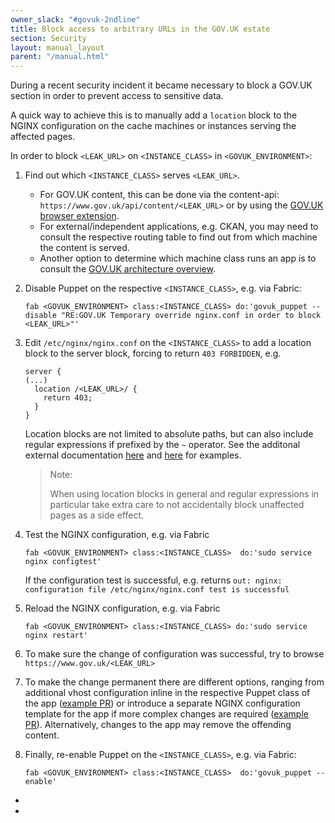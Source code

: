 ```yaml
---
owner_slack: "#govuk-2ndline"
title: Block access to arbitrary URLs in the GOV.UK estate
section: Security 
layout: manual_layout
parent: "/manual.html"
---
```

During a recent security incident it became necessary to block a GOV.UK
section in order to prevent access to sensitive data.

A quick way to achieve this is to manually add a `location` block to the NGINX
configuration on the cache machines or instances serving the affected pages.

In order to block `<LEAK_URL>` on `<INSTANCE_CLASS>` in `<GOVUK_ENVIRONMENT>`:

1. Find out which `<INSTANCE_CLASS>` serves `<LEAK_URL>`.

   - For GOV.UK content, this can be done via the content-api: `https://www.gov.uk/api/content/<LEAK_URL>` or by using the
   [GOV.UK browser extension](https://github.com/alphagov/govuk-browser-extension).
   - For external/independent applications, e.g. CKAN, you may need to consult the respective routing table to find out from which machine the content is served.
   - Another option to determine which machine class runs an app is to consult the [GOV.UK architecture overview](https://drive.google.com/a/digital.cabinet-office.gov.uk/file/d/1-O5XIIeDK-Mos_thA_hQODBQ6sYnToWs/view?usp=sharing).

1. Disable Puppet on the respective `<INSTANCE_CLASS>`, e.g. via Fabric:

   ```
   fab <GOVUK_ENVIRONMENT> class:<INSTANCE_CLASS> do:'govuk_puppet --disable "RE:GOV.UK Temporary override nginx.conf in order to block <LEAK_URL>"'
   ```

1. Edit `/etc/nginx/nginx.conf` on the `<INSTANCE_CLASS>` to add a location block
   to the server block, forcing to return `403 FORBIDDEN`, e.g.

   ```
   server {
   (...)
     location /<LEAK_URL>/ {
       return 403;
     }
   }
   ```

   Location blocks are not limited to absolute paths, but can also include regular expressions if prefixed by the `~` operator.
   See the additonal external documentation [here][Digital ocean] and [here][Linode] for examples.
   > Note:
   >
   > When using location blocks in general and regular expressions in particular
   > take extra care to not accidentally block unaffected pages as a side effect.
1. Test the NGINX configuration, e.g. via Fabric

   ```
   fab <GOVUK_ENVIRONMENT> class:<INSTANCE_CLASS>  do:'sudo service nginx configtest'
   ```

   If the configuration test is successful, e.g. returns `out: nginx: configuration file /etc/nginx/nginx.conf test is successful`

1. Reload the NGINX configuration, e.g. via Fabric

   ```
   fab <GOVUK_ENVIRONMENT> class:<INSTANCE_CLASS> do:'sudo service nginx restart'
   ```

1. To make sure the change of configuration was successful, try to browse `https://www.gov.uk/<LEAK_URL>`

1. To make the change permanent there are different options, ranging from additional vhost configuration inline in the respective
   Puppet class of the app ([example PR](https://github.com/alphagov/govuk-puppet/pull/9447))
   or introduce a separate NGINX configuration template for the app if more complex
   changes are required ([example PR](https://github.com/alphagov/govuk-puppet/pull/9485)).
   Alternatively, changes to the app may remove the offending content.
1. Finally, re-enable Puppet on the `<INSTANCE_CLASS>`, e.g. via Fabric:

   ```
   fab <GOVUK_ENVIRONMENT> class:<INSTANCE_CLASS>  do:'govuk_puppet --enable'
   ```

- [Digital ocean]: https://www.digitalocean.com/community/tutorials/understanding-nginx-server-and-location-block-selection-algorithms
- [Linode]: https://www.linode.com/docs/web-servers/nginx/how-to-configure-nginx/#location-blocks

